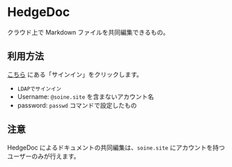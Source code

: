 # HedgeDoc

クラウド上で Markdown ファイルを共同編集できるもの。

## 利用方法

[こちら](https://docs.soine.site) にある「サインイン」をクリックします。

* `LDAPでサインイン`
* Username: `@soine.site` を含まないアカウント名
* password: `passwd` コマンドで設定したもの

## 注意

HedgeDoc によるドキュメントの共同編集は、`soine.site` にアカウントを持つユーザーのみが行えます。
